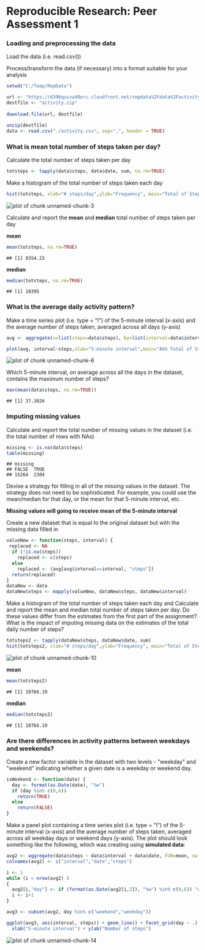 # Reproducible Research: Peer Assessment 1


### Loading and preprocessing the data
Load the data (i.e. read.csv())

Process/transform the data (if necessary) into a format suitable for your analysis


```r
setwd("C:/Temp/RepData")

url <- "https://d396qusza40orc.cloudfront.net/repdata%2Fdata%2Factivity.zip"
destfile <- "activity.zip"
  
download.file(url, destfile)

unzip(destfile)
data <- read.csv("./activity.csv", sep=",", header = TRUE)
```

### What is mean total number of steps taken per day?
Calculate the total number of steps taken per day

```r
totsteps <- tapply(data$steps, data$date, sum, na.rm=TRUE)
```

Make a histogram of the total number of steps taken each day

```r
hist(totsteps, xlab="# steps/day",ylab="Frequency", main="Total of Steps", col = "black")
```

![plot of chunk unnamed-chunk-3](figure/unnamed-chunk-3-1.png) 

Calculate and report the **mean** and **median** total number of steps taken per day

**mean**

```r
mean(totsteps, na.rm=TRUE)
```

```
## [1] 9354.23
```

**median**

```r
median(totsteps, na.rm=TRUE)
```

```
## [1] 10395
```

### What is the average daily activity pattern?
Make a time series plot (i.e. type = "l") of the 5-minute interval (x-axis) and the average number of steps taken, averaged across all days (y-axis)



```r
avg <- aggregate(x=list(steps=data$steps), by=list(interval=data$interval), FUN=mean, na.rm=TRUE)

plot(avg, interval~steps,xlab="5-minute interval",main="AVG Total of Steps", type="l", col="blue")
```

![plot of chunk unnamed-chunk-6](figure/unnamed-chunk-6-1.png) 

Which 5-minute interval, on average across all the days in the dataset, contains the maximum number of steps?


```r
max(mean(data$steps, na.rm=TRUE))
```

```
## [1] 37.3826
```


### Imputing missing values
Calculate and report the total number of missing values in the dataset (i.e. the total number of rows with NAs)


```r
missing <- is.na(data$steps)
table(missing)
```

```
## missing
## FALSE  TRUE 
## 15264  2304
```

Devise a strategy for filling in all of the missing values in the dataset. The strategy does not need to be sophisticated. For example, you could use the mean/median for that day, or the mean for that 5-minute interval, etc.

**Missing values will going to receive mean of the 5-minute interval**


Create a new dataset that is equal to the original dataset but with the missing data filled in


```r
valueNew <- function(steps, interval) {
 replaced <- NA
  if (!is.na(steps))
    replaced <- c(steps)
  else
    replaced <- (avg[avg$interval==interval, "steps"])
  return(replaced)
}
dataNew <- data
dataNew$steps <- mapply(valueNew, dataNew$steps, dataNew$interval)
```

Make a histogram of the total number of steps taken each day and Calculate and report the mean and median total number of steps taken per day. Do these values differ from the estimates from the first part of the assignment? What is the impact of imputing missing data on the estimates of the total daily number of steps?


```r
totsteps2 <- tapply(dataNew$steps, dataNew$date, sum)
hist(totsteps2, xlab="# steps/day",ylab="Frequency", main="Total of Steps", col = "black")
```

![plot of chunk unnamed-chunk-10](figure/unnamed-chunk-10-1.png) 

**mean**

```r
mean(totsteps2)
```

```
## [1] 10766.19
```

**median**

```r
median(totsteps2)
```

```
## [1] 10766.19
```

### Are there differences in activity patterns between weekdays and weekends?

Create a new factor variable in the dataset with two levels - "weekday" and "weekend" indicating whether a given date is a weekday or weekend day.


```r
isWeekend <- function(date) {
  day <- format(as.Date(date), "%w")
  if (day %in% c(0,6))
    return(TRUE)
  else 
    return(FALSE)
}
```

Make a panel plot containing a time series plot (i.e. type = "l") of the 5-minute interval (x-axis) and the average number of steps taken, averaged across all weekday days or weekend days (y-axis). The plot should look something like the following, which was creating using **simulated data**:

```r
avg2 <- aggregate(data$steps ~ data$interval + data$date, FUN=mean, na.rm=TRUE)
colnames(avg2) <- c("interval","date","steps")

i <- 1
while (i < nrow(avg2) )
{
  avg2[i,"day"] <- if (format(as.Date(avg2[i,2]), "%w") %in% c(0,6)) "weekend" else "weekday"
  i <- i+1
}

avg3 <- subset(avg2, day %in% c("weekend","weekday"))

ggplot(avg3, aes(interval, steps)) + geom_line() + facet_grid(day ~ .) +
  xlab("5-minute interval") + ylab("Number of steps")
```

![plot of chunk unnamed-chunk-14](figure/unnamed-chunk-14-1.png) 
